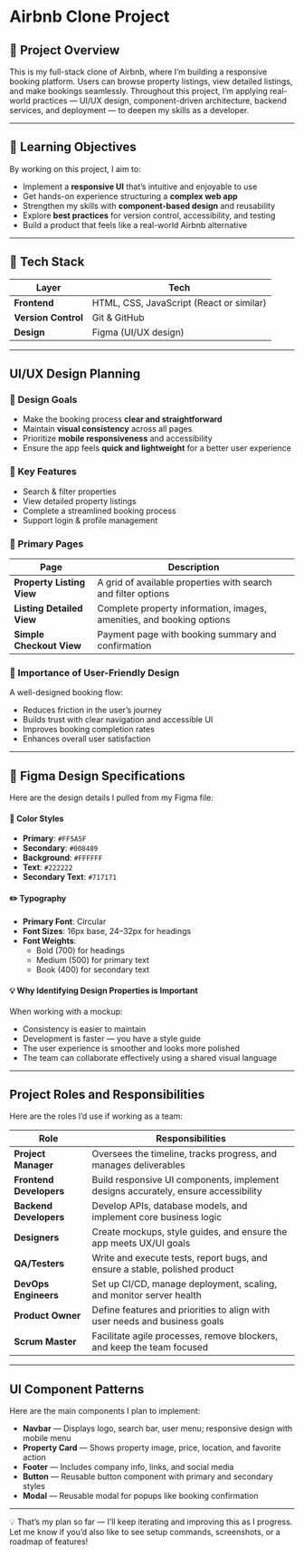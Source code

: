 # Airbnb Clone Project

## 📖 Project Overview

This is my full-stack clone of Airbnb, where I’m building a responsive booking platform. Users can browse property listings, view detailed listings, and make bookings seamlessly. Throughout this project, I’m applying real-world practices — UI/UX design, component-driven architecture, backend services, and deployment — to deepen my skills as a developer.

---

## 🎯 Learning Objectives

By working on this project, I aim to:

- Implement a **responsive UI** that’s intuitive and enjoyable to use
- Get hands-on experience structuring a **complex web app**
- Strengthen my skills with **component-based design** and reusability
- Explore **best practices** for version control, accessibility, and testing
- Build a product that feels like a real-world Airbnb alternative

---

## 🧰 Tech Stack

| Layer               | Tech                                     |
| ------------------- | ---------------------------------------- |
| **Frontend**        | HTML, CSS, JavaScript (React or similar) |
| **Version Control** | Git & GitHub                             |
| **Design**          | Figma (UI/UX design)                     |

---

## UI/UX Design Planning

### 🎯 Design Goals

- Make the booking process **clear and straightforward**
- Maintain **visual consistency** across all pages
- Prioritize **mobile responsiveness** and accessibility
- Ensure the app feels **quick and lightweight** for a better user experience

### 🧭 Key Features

- Search & filter properties
- View detailed property listings
- Complete a streamlined booking process
- Support login & profile management

### 🏡 Primary Pages

| Page                      | Description                                                           |
| ------------------------- | --------------------------------------------------------------------- |
| **Property Listing View** | A grid of available properties with search and filter options         |
| **Listing Detailed View** | Complete property information, images, amenities, and booking options |
| **Simple Checkout View**  | Payment page with booking summary and confirmation                    |

### 🧠 Importance of User-Friendly Design

A well-designed booking flow:

- Reduces friction in the user’s journey
- Builds trust with clear navigation and accessible UI
- Improves booking completion rates
- Enhances overall user satisfaction

---

## 🎨 Figma Design Specifications

Here are the design details I pulled from my Figma file:

#### 🎨 Color Styles

- **Primary**: `#FF5A5F`
- **Secondary**: `#008489`
- **Background**: `#FFFFFF`
- **Text**: `#222222`
- **Secondary Text**: `#717171`

#### ✏️ Typography

- **Primary Font**: Circular
- **Font Sizes**: 16px base, 24–32px for headings
- **Font Weights**:
  - Bold (700) for headings
  - Medium (500) for primary text
  - Book (400) for secondary text

#### 💡 Why Identifying Design Properties is Important

When working with a mockup:

- Consistency is easier to maintain
- Development is faster — you have a style guide
- The user experience is smoother and looks more polished
- The team can collaborate effectively using a shared visual language

---

## Project Roles and Responsibilities

Here are the roles I’d use if working as a team:

| Role                    | Responsibilities                                                                   |
| ----------------------- | ---------------------------------------------------------------------------------- |
| **Project Manager**     | Oversees the timeline, tracks progress, and manages deliverables                   |
| **Frontend Developers** | Build responsive UI components, implement designs accurately, ensure accessibility |
| **Backend Developers**  | Develop APIs, database models, and implement core business logic                   |
| **Designers**           | Create mockups, style guides, and ensure the app meets UX/UI goals                 |
| **QA/Testers**          | Write and execute tests, report bugs, and ensure a stable, polished product        |
| **DevOps Engineers**    | Set up CI/CD, manage deployment, scaling, and monitor server health                |
| **Product Owner**       | Define features and priorities to align with user needs and business goals         |
| **Scrum Master**        | Facilitate agile processes, remove blockers, and keep the team focused             |

---

## UI Component Patterns

Here are the main components I plan to implement:

- **Navbar** — Displays logo, search bar, user menu; responsive design with mobile menu
- **Property Card** — Shows property image, price, location, and favorite action
- **Footer** — Includes company info, links, and social media
- **Button** — Reusable button component with primary and secondary styles
- **Modal** — Reusable modal for popups like booking confirmation

---

💡 That’s my plan so far — I’ll keep iterating and improving this as I progress. Let me know if you’d also like to see setup commands, screenshots, or a roadmap of features!

